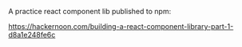 A practice react component lib published to npm:

https://hackernoon.com/building-a-react-component-library-part-1-d8a1e248fe6c
